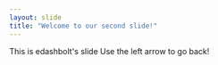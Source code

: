 ```yaml
---
layout: slide
title: "Welcome to our second slide!"
---
```

This is edashbolt's slide
Use the left arrow to go back!